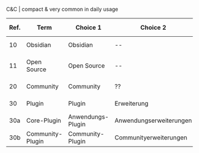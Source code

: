 
C&C | compact & very common in daily usage

| Ref. | Term | Choice 1 | Choice 2 | Choice 3 | Discusion | Do Not Use | State | Date | 
|-----|-------|----|---|---|---|---|---|--|
| 10 | Obsidian | Obsidian | -- | -- | Name | (any translation) | fixed | 2021-12-13 |
| 11 | Open Source | Open Source | -- | -- | Term | [[open-source-2021\|Software aus öffentlichen Quellen]] | fixed | 2021-12-13 |
| 20 | Community | Community | ?? | ?? | C&C | Interessensgemeinschaft | open | 2021-12-13 |
| 30 | Plugin | Plugin | Erweiterung | Modul | C&C | Stecker | open | 2021-12-13 |
| 30a | Core-Plugin |Anwendungs-Plugin | Anwendungserweiterungen | -- | C&C | Kern-..., -??? | open | 2021-12-13 |
| 30b | Community-Plugin |Community-Plugin | Communityerweiterungen | Kern-..., -??? | open | 2021-12-13 |



 



